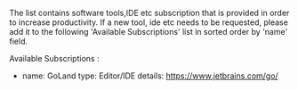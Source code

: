 The list contains software tools,IDE etc subscription that is provided in order to increase
productivity.
If a new tool, ide etc needs to be requested, please add it to the following 'Available Subscriptions'
list in sorted order by 'name' field.

Available Subscriptions :
  - name: GoLand
    type: Editor/IDE
    details: https://www.jetbrains.com/go/
